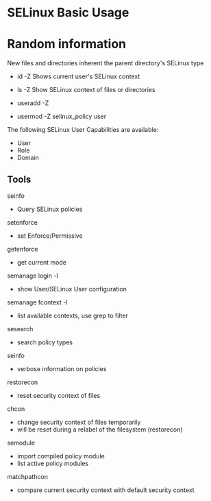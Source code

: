# SELinux Basic Usage

# Random information
New files and directories inherent the parent directory's SELinux type

- id -Z
Shows current user's SELinux context

- ls -Z
Show SELinux context of files or directories

- useradd -Z
- usermod -Z selinux_policy user

The following SELinux User Capabilities are available:
- User
- Role
- Domain

## Tools

seinfo
- Query SELinux policies

setenforce
- set Enforce/Permissive

getenforce
- get current mode

semanage login -l
- show User/SELinux User configuration

semanage fcontext -l
- list available contexts, use grep to filter

sesearch
- search policy types

seinfo
- verbose information on policies

restorecon
- reset security context of files

chcon
- change security context of files temporarily
- will be reset during a relabel of the filesystem (restorecon)

semodule
- import compiled policy module
- list active policy modules

matchpathcon
- compare current security context with default security context
